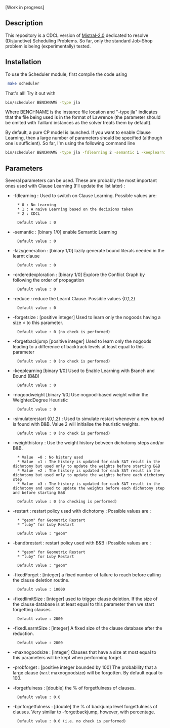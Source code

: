 [Work in progress]

Description
-----------

This repository is a CDCL version of [Mistral-2.0] dedicated to resolve (Disjunctive) Scheduling Problems. So far, only the standard Job-Shop problem is being (experimentally) tested. 

Installation
--------------
To use the Scheduler module, first compile the code using 

```sh
 make scheduler 
```


That's all! Try it out with 

```sh
bin/scheduler BENCHNAME -type jla
```

Where BENCHNAME is the instance file location and "-type jla" indicates that the file being used is in the format of Lawrence (the parameter should be omited with Taillard instances as the solver treats them by default). 
 
By default, a pure CP model is launched. If you want to enable Clause Learning, then a large number of parameters should be specified (although one is sufficient). So far, I'm using the following command line 

```sh
bin/scheduler BENCHNAME -type jla -fdlearning 2 -semantic 1 -keeplearning 1 -maxnogoodsize 12 -fixedLearntSize 1000  -fixedForget  5000  -fixedlimitSize   50000 -probforget 90 -vsids 1 -forgetdecsize  8
```


Parameters
----------

Several parameters can be used. These are probably the most important ones used with Clause Learning (I'll update the list later) : 

* -fdlearning : Used to switch on Clause Learning. Possible values are: 
		
        * 0 : No Learning
		* 1 : A naive Learning based on the decisions taken
		* 2 : CDCL 
        
        Default value : 0

* -semantic : [binary 1/0] enable Semantic Learning
 
		Default value : 0

* -lazygeneration : [binary 1/0] lazily generate bound literals needed in the learnt clause 
        
        Default value : 0
        

* -orderedexploration : [binary 1/0] Explore the Conflict Graph by following the order of propagation 

        Default value : 0

* -reduce : reduce the Learnt Clause. Possible values {0,1,2}
		
        Default value : 0

* -forgetsize : [positive integer] Used to learn only the nogoods having a size < to this parameter. 
		
        Default value : 0 (no check is performed)

* -forgetbackjump [positive integer] Used to learn only the nogoods leading to a difference of backtrack levels at least equal to this parameter
		
        Default value : 0 (no check is performed)

* -keeplearning [binary 1/0] Used to Enable Learning with Branch and Bound (B&B)
		
        Default value : 0

* -nogoodweight [binary 1/0] Use nogood-based weight within the WeightedDegree Heuristic
		
        Default value : 0


* -simulaterestart {0,1,2} : Used to simulate restart whenever a new bound is found with B&B. Value 2 will initialise the heuristic weights.

        Default value : 0 (no check is performed)
        
        
* -weighthistory : Use the weight history between dichotomy steps and/or B&B. 
 
        * Value  =0 : No history used
        * Value  =1 : The history is updated for each SAT result in the dichotomy but used only to update the weights before starting B&B
        * Value  =2 : The history is updated for each SAT result in the dichotomy but used only to update the weights before each dichotomy step
        * Value  =3 : The history is updated for each SAT result in the dichotomy and used to update the weights before each dichotomy step and before starting B&B
		
        Default value : 0 (no checking is performed)

* -restart : restart policy used with dichotomy : Possible values are :
		
        * "geom" for Geometric Restart 
		* "luby" for Luby Restart 
		
        Default value : "geom"

* -bandbrestart : restart policy used with B&B : Possible values are :
		
        * "geom" for Geometric Restart 
    	* "luby" for Luby Restart 
		
        Default value : "geom"


* -fixedForget : [integer] a fixed number of failure to reach before calling the clause deletion routine.
		
        Default value : 10000

* -fixedlimitSize : [integer] used to trigger clause deletion. If the size of the clause database is at least equal to this parameter then we start forgetting clauses. 
		
        Default value : 2000

* -fixedLearntSize : [integer] A fixed size of the clause database after the reduction.
		
        Default value : 2000


* -maxnogoodsize : [integer] Clauses that have a size at most equal to this parameters will be kept when performing forget. 


* -probforget : [positive integer bounded by 100] The probability that a large clause (w.r.t maxnogoodsize) will be forgotten. By default equal to 100. 



* -forgetfulness : [double] the % of forgetfulness of clauses.

        Default value : 0.0


* -bjmforgetfulness : [double] the % of backjump level forgetfulness of clauses. Very similar to -forgetbackjump, however, with percentage. 
		
        Default value : 0.0 (i.e. no check is performed)

[Mistral-2.0]:https://github.com/ehebrard/Mistral-2.0/
[Taillard instances]:http://mistic.heig-vd.ch/taillard/problemes.dir/ordonnancement.dir/ordonnancement.html 
